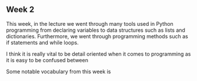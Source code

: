 ## Week 2

This week, in the lecture we went through many tools used in Python programming from declaring variables to data structures such as lists and dictionaries. Furthermore, we went through programming methods such as if statements and while loops. 

I think it is really vital to be detail oriented when it comes to programming as it is easy to be confused between 

Some notable vocabulary from this week is 
